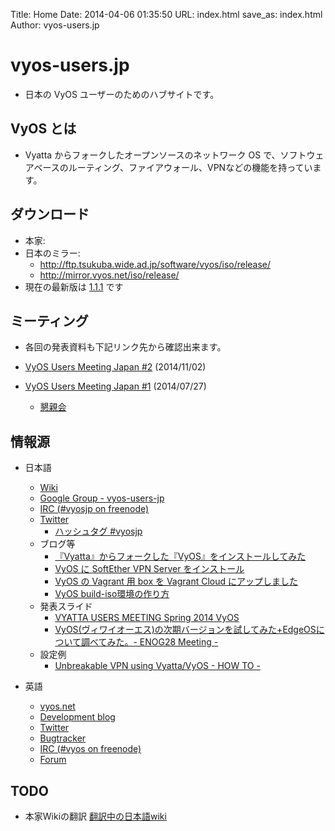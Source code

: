 Title: Home
Date: 2014-04-06 01:35:50
URL: index.html
save_as: index.html
Author: vyos-users.jp

vyos-users.jp
=============

* 日本の VyOS ユーザーのためのハブサイトです。

VyOS とは
---------

* Vyatta からフォークしたオープンソースのネットワーク OS で、ソフトウェアベースのルーティング、ファイアウォール、VPNなどの機能を持っています。

ダウンロード
------------

* 本家: 
* 日本のミラー: 
    * <http://ftp.tsukuba.wide.ad.jp/software/vyos/iso/release/>
    * <http://mirror.vyos.net/iso/release/>
* 現在の最新版は [1.1.1](http://wiki.vyos-users.jp/1.1.0/%E3%83%AA%E3%83%AA%E3%83%BC%E3%82%B9%E3%83%8E%E3%83%BC%E3%83%88%231.1.1) です

ミーティング
-------

* 各回の発表資料も下記リンク先から確認出来ます。

* [VyOS Users Meeting Japan #2](http://vyosjp.connpass.com/event/9667/) (2014/11/02)
* [VyOS Users Meeting Japan #1](http://vyosjp.connpass.com/event/6704/) (2014/07/27)
    * [懇親会](http://vyosjp.connpass.com/event/7217/)

情報源
------

* 日本語
    * [Wiki](http://wiki.vyos-users.jp)
    * [Google Group - vyos-users-jp](http://groups.google.com/d/forum/vyos-users-jp)
    * [IRC (#vyosjp on freenode)](https://webchat.freenode.net/?channels=#vyosjp)
    * [Twitter](https://twitter.com/vyosjp)
        * [ハッシュタグ #vyosjp](https://twitter.com/search?q=%23vyosjp&src=typd&f=realtime)
    * ブログ等
        * [『Vyatta』からフォークした『VyOS』をインストールしてみた](http://orebibou.blogspot.jp/2014/01/vyattavyos.html)
        * [VyOS に SoftEther VPN Server をインストール](http://www.higebu.com/blog/2014/03/08/how-to-install-softether-vpn-server-to-vyos/)
        * [VyOS の Vagrant 用 box を Vagrant Cloud にアップしました](http://www.higebu.com/blog/2014/03/13/put-vyos-box-to-vagrant-cloud/)
        * [VyOS build-iso環境の作り方](https://gist.github.com/hiroyuki-sato/9972631)
    * 発表スライド
        * [VYATTA USERS MEETING Spring 2014 VyOS](http://www.slideshare.net/higebu/vyatta-users-meeting-spring-2014-vyos)
        * [VyOS(ヴィワイオーエス)の次期バージョンを試してみた+EdgeOSについて調べてみた。- ENOG28 Meeting -](http://enog.jp/wp-content/uploads/2014/09/ftoyama_enog28.pdf)
    * 設定例
        * [Unbreakable VPN using Vyatta/VyOS - HOW TO -](http://www.slideshare.net/naotomatsumoto/unbreakable-vpntunnelingusingvyatta20140513v5)

* 英語
    * [vyos.net](http://vyos.net/)
    * [Development blog](http://vyos-dev.tumblr.com/)
    * [Twitter](https://twitter.com/vyos_dev)
    * [Bugtracker](http://bugzilla.vyos.net/)
    * [IRC (#vyos on freenode)](https://webchat.freenode.net/?channels=#vyos)
    * [Forum](http://forum.vyos.net/)

TODO
----

* 本家Wikiの翻訳 [翻訳中の日本語wiki](http://wiki.vyos-users.jp)
